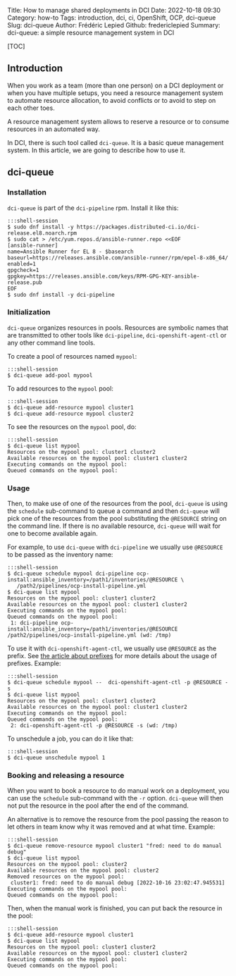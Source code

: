 Title: How to manage shared deployments in DCI
Date: 2022-10-18 09:30
Category: how-to
Tags: introduction, dci, ci, OpenShift, OCP, dci-queue
Slug: dci-queue
Author: Frédéric Lepied
Github: fredericlepied
Summary: dci-queue: a simple resource management system in DCI

[TOC]

## Introduction

When you work as a team (more than one person) on a DCI deployment or
when you have multiple setups, you need a resource management system
to automate resource allocation, to avoid conflicts or to avoid to
step on each other toes.

A resource management system allows to reserve a resource or to
consume resources in an automated way.

In DCI, there is such tool called `dci-queue`. It is a basic queue
management system. In this article, we are going to describe how to
use it.

## dci-queue

### Installation

`dci-queue` is part of the `dci-pipeline` rpm. Install it like this:

    :::shell-session
    $ sudo dnf install -y https://packages.distributed-ci.io/dci-release.el8.noarch.rpm
    $ sudo cat > /etc/yum.repos.d/ansible-runner.repo <<EOF
    [ansible-runner]
    name=Ansible Runner for EL 8 - $basearch
    baseurl=https://releases.ansible.com/ansible-runner/rpm/epel-8-x86_64/
    enabled=1
    gpgcheck=1
    gpgkey=https://releases.ansible.com/keys/RPM-GPG-KEY-ansible-release.pub
    EOF
    $ sudo dnf install -y dci-pipeline

### Initialization

`dci-queue` organizes resources in pools. Resources are symbolic names
that are transmitted to other tools like `dci-pipeline`,
`dci-openshift-agent-ctl` or any other command line tools.

To create a pool of resources named  `mypool`:

    :::shell-session
    $ dci-queue add-pool mypool

To add resources to the `mypool` pool:

    :::shell-session
    $ dci-queue add-resource mypool cluster1
    $ dci-queue add-resource mypool cluster2

To see the resources on the `mypool` pool, do:

    :::shell-session
    $ dci-queue list mypool
    Resources on the mypool pool: cluster1 cluster2
    Available resources on the mypool pool: cluster1 cluster2
    Executing commands on the mypool pool:
    Queued commands on the mypool pool:

### Usage

Then, to make use of one of the resources from the pool, `dci-queue`
is using the `schedule` sub-command to queue a command and then
`dci-queue` will pick one of the resources from the pool substituting
the `@RESOURCE` string on the command line. If there is no available
resource, `dci-queue` will wait for one to become available again.

For example, to use `dci-queue` with `dci-pipeline` we usually use
`@RESOURCE` to be passed as the inventory name:

    :::shell-session
    $ dci-queue schedule mypool dci-pipeline ocp-install:ansible_inventory=/path1/inventories/@RESOURCE \
       /path2/pipelines/ocp-install-pipeline.yml
    $ dci-queue list mypool
    Resources on the mypool pool: cluster1 cluster2
    Available resources on the mypool pool: cluster1 cluster2
    Executing commands on the mypool pool:
    Queued commands on the mypool pool:
     1: dci-pipeline ocp-install:ansible_inventory=/path1/inventories/@RESOURCE /path2/pipelines/ocp-install-pipeline.yml (wd: /tmp)

To use it with `dci-openshift-agent-ctl`, we usually use `@RESOURCE`
as the prefix. See [the article about prefixes](using-prefixes.html)
for more details about the usage of prefixes. Example:

    :::shell-session
    $ dci-queue schedule mypool --  dci-openshift-agent-ctl -p @RESOURCE -s
    $ dci-queue list mypool
    Resources on the mypool pool: cluster1 cluster2
    Available resources on the mypool pool: cluster1 cluster2
    Executing commands on the mypool pool:
    Queued commands on the mypool pool:
     2: dci-openshift-agent-ctl -p @RESOURCE -s (wd: /tmp)

To unschedule a job, you can do it like that:

    :::shell-session
    $ dci-queue unschedule mypool 1

### Booking and releasing a resource

When you want to book a resource to do manual work on a deployment,
you can use the `schedule` sub-command with the `-r`
option. `dci-queue` will then not put the resource in the pool after
the end of the command.

An alternative is to remove the resource from the pool passing the
reason to let others in team know why it was removed and at what
time. Example:

    :::shell-session
    $ dci-queue remove-resource mypool cluster1 "fred: need to do manual debug"
    $ dci-queue list mypool
    Resources on the mypool pool: cluster2
    Available resources on the mypool pool: cluster2
    Removed resources on the mypool pool:
     cluster1: fred: need to do manual debug [2022-10-16 23:02:47.945531]
    Executing commands on the mypool pool:
    Queued commands on the mypool pool:

Then, when the manual work is finished, you can put back the resource
in the pool:

    :::shell-session
    $ dci-queue add-resource mypool cluster1
    $ dci-queue list mypool
    Resources on the mypool pool: cluster1 cluster2
    Available resources on the mypool pool: cluster1 cluster2
    Executing commands on the mypool pool:
    Queued commands on the mypool pool:
